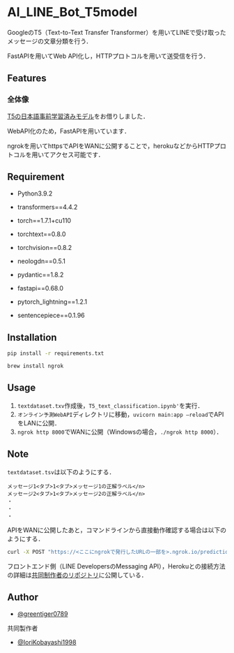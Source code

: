 # AI_LINE_Bot_T5model

GoogleのT5（Text-to-Text Transfer Transformer）を用いてLINEで受け取ったメッセージの文章分類を行う．

FastAPIを用いてWeb API化し，HTTPプロトコルを用いて送受信を行う．

## Features

### 全体像

[T5の日本語事前学習済みモデル](https://qiita.com/sonoisa/items/a9af64ff641f0bbfed44)をお借りしました．

WebAPI化のため，FastAPIを用いています．

ngrokを用いてhttpsでAPIをWANに公開することで，herokuなどからHTTPプロトコルを用いてアクセス可能です．

## Requirement

- Python3.9.2

- transformers==4.4.2
- torch==1.7.1+cu110
- torchtext==0.8.0
- torchvision==0.8.2
- neologdn==0.5.1
- pydantic==1.8.2
- fastapi==0.68.0
- pytorch_lightning==1.2.1
- sentencepiece==0.1.96

## Installation

```bash
pip install -r requirements.txt
```

```bash
brew install ngrok
```

## Usage

1. `textdataset.txv`作成後，`T5_text_classification.ipynb'`を実行．
2. `オンライン予測WebAPI`ディレクトリに移動，`uvicorn main:app –reload`でAPIをLANに公開．
3. `ngrok http 8000`でWANに公開（Windowsの場合，`./ngrok http 8000`）．


## Note

`textdataset.tsv`は以下のようにする．
```
メッセージ1<タブ>1<タブ>メッセージ1の正解ラベル</n>
メッセージ2<タブ>1<タブ>メッセージ2の正解ラベル</n>
・
・
・
```


APIをWANに公開したあと，コマンドラインから直接動作確認する場合は以下のようにする．

```bash
curl -X POST "https://<ここにngrokで発行したURLの一部を>.ngrok.io/prediction/online" -H "accept: application/json" -H "Content-Type: application/json" -d "{\"data\":[{\"text\":\"イベントはいつ始まりますか（←例文）\"}]}" -w  "\n"
```

フロントエンド側（LINE DevelopersのMessaging API），Herokuとの接続方法の詳細は[共同制作者のリポジトリ](https://github.com/IoriKobayashi1998/kitakyu_bot_frontend)に公開している．

## Author

* [@greentiger0789](https://github.com/greentiger0789)

共同製作者
* [@IoriKobayashi1998](https://github.com/IoriKobayashi1998)
